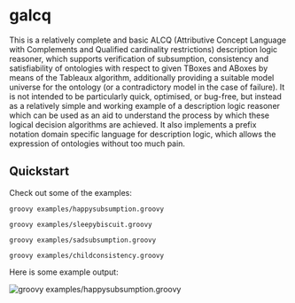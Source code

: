 # galcq

This is a relatively complete and basic ALCQ (Attributive Concept Language with Complements and Qualified cardinality restrictions) description logic reasoner, which supports verification of subsumption, consistency and satisfiability of ontologies with respect to given TBoxes and ABoxes by means of the Tableaux algorithm, additionally providing a suitable model universe for the ontology (or a contradictory model in the case of failure). It is not intended to be particularly quick, optimised, or bug-free, but instead as a relatively simple and working example of a description logic reasoner which can be used as an aid to understand the process by which these logical decision algorithms are achieved. It also implements a prefix notation domain specific language for description logic, which allows the expression of ontologies without too much pain.

## Quickstart

Check out some of the examples:

```groovy examples/happysubsumption.groovy```

```groovy examples/sleepybiscuit.groovy```

```groovy examples/sadsubsumption.groovy```

```groovy examples/childconsistency.groovy```

Here is some example output:

![groovy examples/happysubsumption.groovy](http://i.imgur.com/JbR0CcB.png "output")
